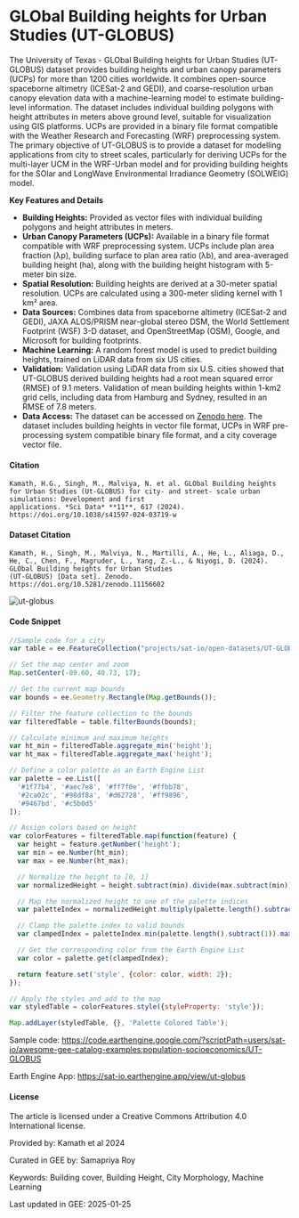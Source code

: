 # GLObal Building heights for Urban Studies (UT-GLOBUS)

The University of Texas - GLObal Building heights for Urban Studies (UT-GLOBUS) dataset provides building heights and urban canopy parameters (UCPs) for more than 1200 cities worldwide. It combines open-source spaceborne altimetry (ICESat-2 and GEDI), and coarse-resolution urban canopy elevation data with a machine-learning model to estimate building-level information. The dataset includes individual building polygons with height attributes in meters above ground level, suitable for visualization using GIS platforms.  UCPs are provided in a binary file format compatible with the Weather Research and Forecasting (WRF) preprocessing system. The primary objective of UT-GLOBUS is to provide a dataset for modelling applications from city to street scales, particularly for deriving UCPs for the multi-layer UCM in the WRF-Urban model and for providing building heights for the SOlar and LongWave Environmental Irradiance Geometry (SOLWEIG) model.

**Key Features and Details**
*   **Building Heights:** Provided as vector files with individual building polygons and height attributes in meters.
*   **Urban Canopy Parameters (UCPs):** Available in a binary file format compatible with WRF preprocessing system. UCPs include plan area fraction (λp), building surface to plan area ratio (λb), and area-averaged building height (ha), along with the building height histogram with 5-meter bin size.
*   **Spatial Resolution:** Building heights are derived at a 30-meter spatial resolution. UCPs are calculated using a 300-meter sliding kernel with 1 km² area.
*   **Data Sources:** Combines data from spaceborne altimetry (ICESat-2 and GEDI), JAXA ALOS/PRISM near-global stereo DSM, the World Settlement Footprint (WSF) 3-D dataset, and OpenStreetMap (OSM), Google, and Microsoft for building footprints.
*   **Machine Learning:** A random forest model is used to predict building heights, trained on LiDAR data from six US cities.
*   **Validation:** Validation using LiDAR data from six U.S. cities showed that UT-GLOBUS derived building heights had a root mean squared error (RMSE) of 9.1 meters. Validation of mean building heights within 1-km2 grid cells, including data from Hamburg and Sydney, resulted in an RMSE of 7.8 meters.
*  **Data Access:** The dataset can be accessed on [Zenodo here](https://doi.org/10.5281/zenodo.11156602). The dataset includes building heights in vector file format, UCPs in WRF pre-processing system compatible binary file format, and a city coverage vector file.

#### Citation

```
Kamath, H.G., Singh, M., Malviya, N. et al. GLObal Building heights for Urban Studies (Ut-GLOBUS) for city- and street- scale urban simulations: Development and first
applications. *Sci Data* **11**, 617 (2024). https://doi.org/10.1038/s41597-024-03719-w
```

#### Dataset Citation

```
Kamath, H., Singh, M., Malviya, N., Martilli, A., He, L., Aliaga, D., He, C., Chen, F., Magruder, L., Yang, Z.-L., & Niyogi, D. (2024). GLObal Building heights for Urban Studies
(UT-GLOBUS) [Data set]. Zenodo. https://doi.org/10.5281/zenodo.11156602
```

![ut-globus](https://github.com/user-attachments/assets/f5d856a2-55ea-49ef-9fb0-3a29bf3d8fbe)

#### Code Snippet

```js
//Sample code for a city
var table = ee.FeatureCollection("projects/sat-io/open-datasets/UT-GLOBUS/peoria");

// Set the map center and zoom
Map.setCenter(-89.60, 40.73, 17);

// Get the current map bounds
var bounds = ee.Geometry.Rectangle(Map.getBounds());

// Filter the feature collection to the bounds
var filteredTable = table.filterBounds(bounds);

// Calculate minimum and maximum heights
var ht_min = filteredTable.aggregate_min('height');
var ht_max = filteredTable.aggregate_max('height');

// Define a color palette as an Earth Engine List
var palette = ee.List([
  '#1f77b4', '#aec7e8', '#ff7f0e', '#ffbb78',
  '#2ca02c', '#98df8a', '#d62728', '#ff9896',
  '#9467bd', '#c5b0d5'
]);

// Assign colors based on height
var colorFeatures = filteredTable.map(function(feature) {
  var height = feature.getNumber('height');
  var min = ee.Number(ht_min);
  var max = ee.Number(ht_max);

  // Normalize the height to [0, 1]
  var normalizedHeight = height.subtract(min).divide(max.subtract(min));

  // Map the normalized height to one of the palette indices
  var paletteIndex = normalizedHeight.multiply(palette.length().subtract(1)).floor();

  // Clamp the palette index to valid bounds
  var clampedIndex = paletteIndex.min(palette.length().subtract(1)).max(0);

  // Get the corresponding color from the Earth Engine List
  var color = palette.get(clampedIndex);

  return feature.set('style', {color: color, width: 2});
});

// Apply the styles and add to the map
var styledTable = colorFeatures.style({styleProperty: 'style'});

Map.addLayer(styledTable, {}, 'Palette Colored Table');
```

Sample code: https://code.earthengine.google.com/?scriptPath=users/sat-io/awesome-gee-catalog-examples:population-socioeconomics/UT-GLOBUS

Earth Engine App: https://sat-io.earthengine.app/view/ut-globus

#### License
The article is licensed under a Creative Commons Attribution 4.0 International license.

Provided by: Kamath et al 2024

Curated in GEE by: Samapriya Roy

Keywords: Building cover, Building Height, City Morphology, Machine Learning

Last updated in GEE: 2025-01-25


